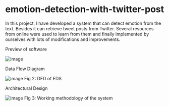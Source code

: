 # emotion-detection-with-twitter-post
In this project, I have developed a system that can detect emotion from the text. Besides it can retrieve tweet posts from Twitter.
Several resources from online were used to learn from them and finally implemented by ourselves with lots of modifications and improvements.

Preview of software

![image](https://github.com/Md-Rasel-Uddin/emotion-detection-with-twitter-post/assets/35773374/6926922c-d17e-4215-9ff1-cae63ee06ef5)



Data Flow Diagram
 
![image](https://github.com/Md-Rasel-Uddin/emotion-detection-with-twitter-post/assets/35773374/541eb4f9-1858-44c0-b002-5290cfb94fa7)
Fig 2: DFD of EDS 


Architectural Design

![image](https://github.com/Md-Rasel-Uddin/emotion-detection-with-twitter-post/assets/35773374/a5953983-56bb-40c3-a852-169ed6cdd666)
Fig 3: Working methodology of the system

